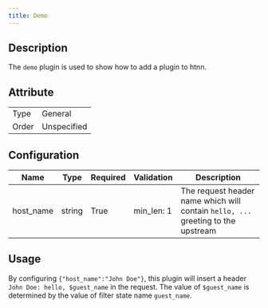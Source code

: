 ```yaml
---
title: Demo
---
```


## Description

The `demo` plugin is used to show how to add a plugin to htnn.

## Attribute

|       |             |
| ----- | ----------- |
| Type  | General     |
| Order | Unspecified |

## Configuration

| Name      | Type   | Required | Validation | Description                                                                      |
| --------- | ------ | -------- | ---------- | -------------------------------------------------------------------------------- |
| host_name | string | True     | min_len: 1 | The request header name which will contain `hello, ...` greeting to the upstream |

## Usage

By configuring `{"host_name":"John Doe"}`, this plugin will insert a header `John Doe: hello, $guest_name` in the request. The value of `$guest_name` is determined by the value of filter state name `guest_name`.

